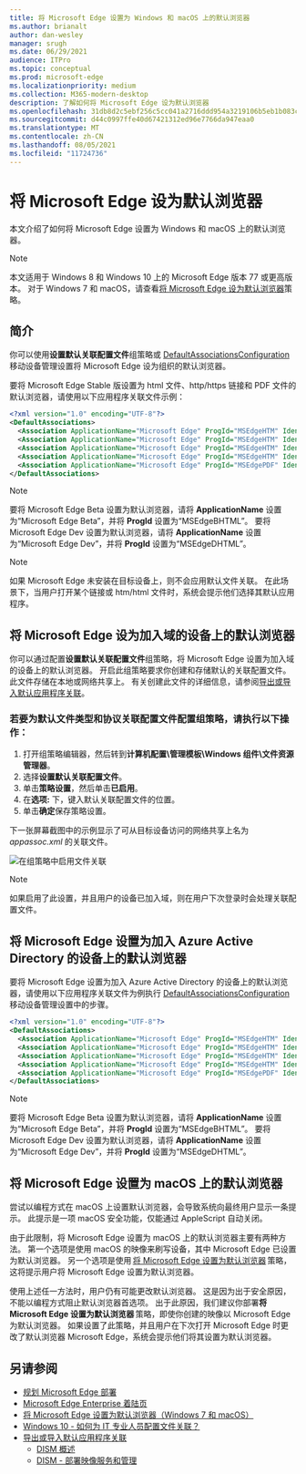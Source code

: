 ```yaml
---
title: 将 Microsoft Edge 设置为 Windows 和 macOS 上的默认浏览器
ms.author: brianalt
author: dan-wesley
manager: srugh
ms.date: 06/29/2021
audience: ITPro
ms.topic: conceptual
ms.prod: microsoft-edge
ms.localizationpriority: medium
ms.collection: M365-modern-desktop
description: 了解如何将 Microsoft Edge 设为默认浏览器
ms.openlocfilehash: 31db8d2c5ebf256c5cc041a2716ddd954a3219106b5eb1b083cc71c062abec76
ms.sourcegitcommit: d44c0997ffe40d67421312ed96e7766da947eaa0
ms.translationtype: MT
ms.contentlocale: zh-CN
ms.lasthandoff: 08/05/2021
ms.locfileid: "11724736"
---
```

# <a name="set-microsoft-edge-as-the-default-browser"></a>将 Microsoft Edge 设为默认浏览器

本文介绍了如何将 Microsoft Edge 设置为 Windows 和 macOS 上的默认浏览器。

> [!NOTE]
> 本文适用于 Windows 8 和 Windows 10 上的 Microsoft Edge 版本 77 或更高版本。 对于 Windows 7 和 macOS，请查看[将 Microsoft Edge 设为默认浏览器](./microsoft-edge-policies.md#defaultbrowsersettingenabled)策略。

## <a name="introduction"></a>简介

你可以使用**设置默认关联配置文件**组策略或 [DefaultAssociationsConfiguration](/windows/client-management/mdm/policy-csp-applicationdefaults#applicationdefaults-defaultassociationsconfiguration) 移动设备管理设置将 Microsoft Edge 设为组织的默认浏览器。

要将 Microsoft Edge Stable 版设置为 html 文件、http/https 链接和 PDF 文件的默认浏览器，请使用以下应用程序关联文件示例：

```xml
<?xml version="1.0" encoding="UTF-8"?>
<DefaultAssociations> 
  <Association ApplicationName="Microsoft Edge" ProgId="MSEdgeHTM" Identifier=".html"/>
  <Association ApplicationName="Microsoft Edge" ProgId="MSEdgeHTM" Identifier=".htm"/>
  <Association ApplicationName="Microsoft Edge" ProgId="MSEdgeHTM" Identifier="http"/>
  <Association ApplicationName="Microsoft Edge" ProgId="MSEdgeHTM" Identifier="https"/>  
  <Association ApplicationName="Microsoft Edge" ProgId="MSEdgePDF" Identifier=".pdf"/>
</DefaultAssociations>
```

> [!NOTE]
> 要将 Microsoft Edge Beta 设置为默认浏览器，请将 **ApplicationName** 设置为“Microsoft Edge Beta”，并将 **ProgId** 设置为“MSEdgeBHTML”。 要将 Microsoft Edge Dev 设置为默认浏览器，请将 **ApplicationName** 设置为“Microsoft Edge Dev”，并将 **ProgId** 设置为“MSEdgeDHTML”。


> [!NOTE]
> 如果 Microsoft Edge 未安装在目标设备上，则不会应用默认文件关联。 在此场景下，当用户打开某个链接或 htm/html 文件时，系统会提示他们选择其默认应用程序。

## <a name="set-microsoft-edge-as-the-default-browser-on-domain-joined-devices"></a>将 Microsoft Edge 设为加入域的设备上的默认浏览器

你可以通过配置**设置默认关联配置文件**组策略，将 Microsoft Edge 设置为加入域的设备上的默认浏览器。 开启此组策略要求你创建和存储默认的关联配置文件。 此文件存储在本地或网络共享上。 有关创建此文件的详细信息，请参阅[导出或导入默认应用程序关联](/windows-hardware/manufacture/desktop/export-or-import-default-application-associations)。

### <a name="to-configure-the-group-policy-for-a-default-file-type-and-protocol-associations-configuration-file"></a>若要为默认文件类型和协议关联配置文件配置组策略，请执行以下操作：

1. 打开组策略编辑器，然后转到**计算机配置\管理模板\Windows 组件\文件资源管理器**。
2. 选择**设置默认关联配置文件**。
3. 单击**策略设置**，然后单击**已启用**。
4. 在**选项:** 下，键入默认关联配置文件的位置。
5. 单击**确定**保存策略设置。

下一张屏幕截图中的示例显示了可从目标设备访问的网络共享上名为 *appassoc.xml* 的关联文件。

   ![在组策略中启用文件关联](./media/edge-learnmore-make-edge-default-browser/edge-learnmore-app-associations.png)

   > [!NOTE]
   > 如果启用了此设置，并且用户的设备已加入域，则在用户下次登录时会处理关联配置文件。

## <a name="set-microsoft-edge-as-the-default-browser-on-azure-active-directory-joined-devices"></a>将 Microsoft Edge 设置为加入 Azure Active Directory 的设备上的默认浏览器

要将 Microsoft Edge 设置为加入 Azure Active Directory 的设备上的默认浏览器，请使用以下应用程序关联文件为例执行 [DefaultAssociationsConfiguration](/windows/client-management/mdm/policy-csp-applicationdefaults#applicationdefaults-defaultassociationsconfiguration) 移动设备管理设置中的步骤。

```xml
<?xml version="1.0" encoding="UTF-8"?>
<DefaultAssociations>
  <Association ApplicationName="Microsoft Edge" ProgId="MSEdgeHTM" Identifier=".html"/>
  <Association ApplicationName="Microsoft Edge" ProgId="MSEdgeHTM" Identifier=".htm"/>
  <Association ApplicationName="Microsoft Edge" ProgId="MSEdgeHTM" Identifier="http"/>
  <Association ApplicationName="Microsoft Edge" ProgId="MSEdgeHTM" Identifier="https"/>  
  <Association ApplicationName="Microsoft Edge" ProgId="MSEdgePDF" Identifier=".pdf"/>
</DefaultAssociations>
```

> [!NOTE]
> 要将 Microsoft Edge Beta 设置为默认浏览器，请将 **ApplicationName** 设置为“Microsoft Edge Beta”，并将 **ProgId** 设置为“MSEdgeBHTML”。 要将 Microsoft Edge Dev 设置为默认浏览器，请将 **ApplicationName** 设置为“Microsoft Edge Dev”，并将 **ProgId** 设置为“MSEdgeDHTML”。

## <a name="set-microsoft-edge-as-the-default-browser-on-macos"></a>将 Microsoft Edge 设置为 macOS 上的默认浏览器

尝试以编程方式在 macOS 上设置默认浏览器，会导致系统向最终用户显示一条提示。 此提示是一项 macOS 安全功能，仅能通过 AppleScript 自动关闭。

由于此限制，将 Microsoft Edge 设置为 macOS 上的默认浏览器主要有两种方法。 第一个选项是使用 macOS 的映像来刷写设备，其中 Microsoft Edge 已设置为默认浏览器。 另一个选项是使用 [将 Microsoft Edge 设置为默认浏览器](./microsoft-edge-policies.md#defaultbrowsersettingenabled) 策略，这将提示用户将 Microsoft Edge 设置为默认浏览器。

使用上述任一方法时，用户仍有可能更改默认浏览器。 这是因为出于安全原因，不能以编程方式阻止默认浏览器首选项。 出于此原因，我们建议你部署**将 Microsoft Edge 设置为默认浏览器** 策略，即使你创建的映像以 Microsoft Edge 为默认浏览器。 如果设置了此策略，并且用户在下次打开 Microsoft Edge 时更改了默认浏览器 Microsoft Edge，系统会提示他们将其设置为默认浏览器。

## <a name="see-also"></a>另请参阅

- [规划 Microsoft Edge 部署](./deploy-edge-plan-deployment.md)
- [Microsoft Edge Enterprise 着陆页](https://aka.ms/EdgeEnterprise)
- [将 Microsoft Edge 设置为默认浏览器（Windows 7 和 macOS）](./microsoft-edge-policies.md#defaultbrowsersettingenabled)
- [Windows 10 - 如何为 IT 专业人员配置文件关联？](/archive/blogs/windowsinternals/windows-10-how-to-configure-file-associations-for-it-pros)
- [导出或导入默认应用程序关联](/windows-hardware/manufacture/desktop/export-or-import-default-application-associations)
  - [DISM 概述](/windows-hardware/manufacture/desktop/what-is-dism)
  - [DISM - 部署映像服务和管理](/windows-hardware/manufacture/desktop/dism---deployment-image-servicing-and-management-technical-reference-for-windows)